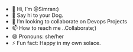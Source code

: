 - 👋 Hi, I’m @Simran:)
- 👀 Say hi to your Dog.
- 💞️ I’m looking to collaborate on Devops Projects
- 📫 How to reach me ..Collaborate;)
- 😄 Pronouns: she/her
- ⚡ Fun fact: Happy in my own solace.

<!---
simmidodo/simmidodo is a ✨ special ✨ repository because its `README.md` (this file) appears on your GitHub profile.
You can click the Preview link to take a look at your changes.
--->
